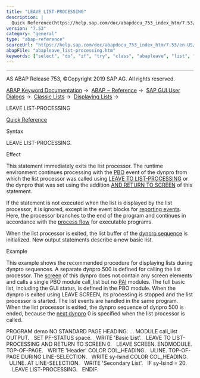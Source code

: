 ```yaml
---
title: "LEAVE LIST-PROCESSING"
description: |
  Quick Reference(https://help.sap.com/doc/abapdocu_753_index_htm/7.53/en-US/abapleave_list-processing_shortref.htm) Syntax LEAVE LIST-PROCESSING. Effect This statement immediately exits the list processor. The runtime environment continues processing with the PBO(https://help.sap.com/doc/abapdocu
version: "7.53"
category: "general"
type: "abap-reference"
sourceUrl: "https://help.sap.com/doc/abapdocu_753_index_htm/7.53/en-US/abapleave_list-processing.htm"
abapFile: "abapleave_list-processing.htm"
keywords: ["select", "do", "if", "try", "class", "abapleave", "list", "processing"]
---
```


* * *

AS ABAP Release 753, ©Copyright 2019 SAP AG. All rights reserved.

[ABAP Keyword Documentation](https://help.sap.com/doc/abapdocu_753_index_htm/7.53/en-US/abenabap.htm) →  [ABAP − Reference](https://help.sap.com/doc/abapdocu_753_index_htm/7.53/en-US/abenabap_reference.htm) →  [SAP GUI User Dialogs](https://help.sap.com/doc/abapdocu_753_index_htm/7.53/en-US/abenabap_screens.htm) →  [Classic Lists](https://help.sap.com/doc/abapdocu_753_index_htm/7.53/en-US/abenabap_dynpro_list.htm) →  [Displaying Lists](https://help.sap.com/doc/abapdocu_753_index_htm/7.53/en-US/abenlists_displayed.htm) → 

LEAVE LIST-PROCESSING

[Quick Reference](https://help.sap.com/doc/abapdocu_753_index_htm/7.53/en-US/abapleave_list-processing_shortref.htm)

Syntax

LEAVE LIST-PROCESSING.

Effect

This statement immediately exits the list processor. The runtime environment continues processing with the [PBO](https://help.sap.com/doc/abapdocu_753_index_htm/7.53/en-US/abenpbo_glosry.htm "Glossary Entry") event of the dynpro from which the list processor was called using [LEAVE TO LIST-PROCESSING](https://help.sap.com/doc/abapdocu_753_index_htm/7.53/en-US/abapleave_to_list-processing.htm) or the dynpro that was set using the addition [AND RETURN TO SCREEN](https://help.sap.com/doc/abapdocu_753_index_htm/7.53/en-US/abapleave_to_list-processing.htm) of this statement.

If the statement is not executed when the list is displayed by the list processor, it is ignored, except in the event blocks for [reporting events](https://help.sap.com/doc/abapdocu_753_index_htm/7.53/en-US/abenreporting_event_glosry.htm "Glossary Entry"). Here, the processor branches to the end of the program and continues in accordance with the [process flow](https://help.sap.com/doc/abapdocu_753_index_htm/7.53/en-US/abenreporting_process.htm) for executable programs.

When the list processor is exited, the list buffer of the [dynpro sequence](https://help.sap.com/doc/abapdocu_753_index_htm/7.53/en-US/abendynpro_sequence_glosry.htm "Glossary Entry") is initialized. New output statements describe a new basic list.

Example

This example shows the recommended procedure for displaying lists during dynpro sequences. A separate dynpro 500 is defined for calling the list processor. The [screen](https://help.sap.com/doc/abapdocu_753_index_htm/7.53/en-US/abenscreen_glosry.htm "Glossary Entry") of this dynpro does not contain any screen elements and calls a single PBO module call\_list but no [PAI](https://help.sap.com/doc/abapdocu_753_index_htm/7.53/en-US/abenpai_glosry.htm "Glossary Entry") modules. The full basic list, including the GUI status, is defined in the PBO module. When the dynpro is exited using LEAVE SCREEN, its processing is stopped and the list processor is started. The list events are handled in the same program. When the list processor is exited, the dynpro sequence of dynpro 500 is ended, because the [next dynpro](https://help.sap.com/doc/abapdocu_753_index_htm/7.53/en-US/abennext_dynpro_glosry.htm "Glossary Entry") 0 is specified when the list processor is called.

PROGRAM demo NO STANDARD PAGE HEADING.
...
MODULE call\_list OUTPUT.
  SET PF-STATUS space.
  WRITE 'Basic List'.
  LEAVE TO LIST-PROCESSING AND RETURN TO SCREEN 0.
  LEAVE SCREEN.
ENDMODULE.
TOP-OF-PAGE.
  WRITE 'Header' COLOR COL\_HEADING.
  ULINE.
TOP-OF-PAGE DURING LINE-SELECTION.
  WRITE sy-lsind COLOR COL\_HEADING.
  ULINE.
AT LINE-SELECTION.
  WRITE 'Secondary List'.
  IF sy-lsind = 20.
    LEAVE LIST-PROCESSING.
  ENDIF.